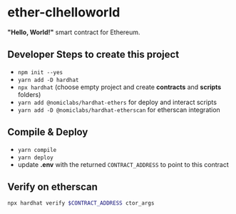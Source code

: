 # ether-clhelloworld

**"Hello, World!"** smart contract for Ethereum.

## Developer Steps to create this project

* `npm init --yes`
* `yarn add -D hardhat`
* `npx hardhat` (choose empty project and create **contracts** and **scripts** folders)
* `yarn add @nomiclabs/hardhat-ethers` for deploy and interact scripts
* `yarn add -D @nomiclabs/hardhat-etherscan` for etherscan integration

## Compile & Deploy

* `yarn compile`
* `yarn deploy`
* update **.env** with the returned `CONTRACT_ADDRESS` to point to this contract

## Verify on etherscan

```bash
npx hardhat verify $CONTRACT_ADDRESS ctor_args
```